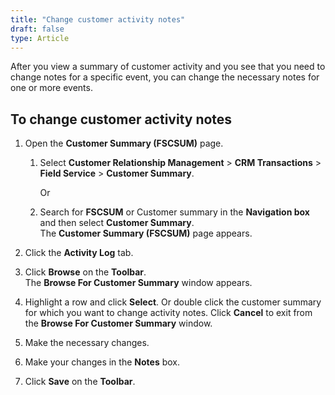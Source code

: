 ```yaml
---
title: "Change customer activity notes"
draft: false
type: Article 
---
```


After you view a summary of customer activity and you see that you need to change notes for a specific event, you can change the necessary notes for one or more events.

## To change customer activity notes

1.  Open the **Customer Summary (FSCSUM)** page.

    1. Select **Customer Relationship Management** > **CRM Transactions** > **Field Service** > **Customer Summary**.

        Or

    1.  Search for **FSCSUM** or Customer summary in the **Navigation box** and then select **Customer Summary**. <br> The **Customer Summary (FSCSUM)** page appears.

2.  Click the **Activity Log** tab.
3.  Click **Browse** on the **Toolbar**.
    <br> The **Browse For Customer Summary** window appears.

4.  Highlight a row and click **Select**.
    Or double click the customer summary for which you want to change activity notes.
    Click **Cancel** to exit from the **Browse For Customer Summary** window.

5.  Make the necessary changes.
6.  Make your changes in the **Notes** box.
7.  Click **Save** on the **Toolbar**.
